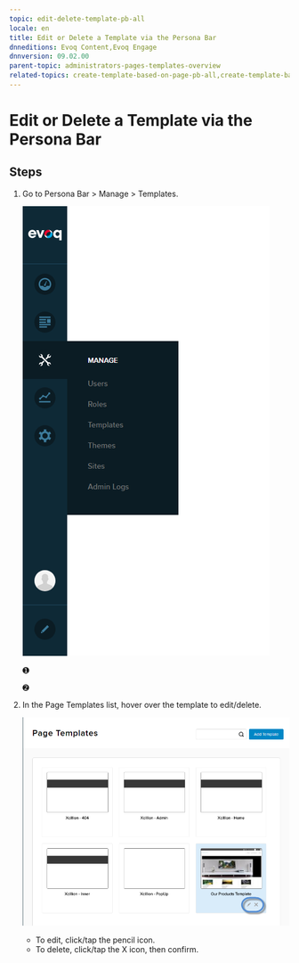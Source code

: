 ```yaml
---
topic: edit-delete-template-pb-all
locale: en
title: Edit or Delete a Template via the Persona Bar
dnneditions: Evoq Content,Evoq Engage
dnnversion: 09.02.00
parent-topic: administrators-pages-templates-overview
related-topics: create-template-based-on-page-pb-all,create-template-based-on-another-template-pb-all,restore-deleted-templates,purge-deleted-templates
---
```


# Edit or Delete a Template via the Persona Bar

## Steps

1.  Go to Persona Bar \> Manage \> Templates.
    
    ![Persona Bar > Manage > Templates](img/scr-pbar-host-Manage-E91.png)
    
    ➊
    
    ➋
    
2.  In the Page Templates list, hover over the template to edit/delete.
    
      
    
    ![Pencil icon / X icon to edit/delete the template](img/scr-pb-PageTemplates-EditDelete.png)
    
      
    
    *   To edit, click/tap the pencil icon.
    *   To delete, click/tap the X icon, then confirm.